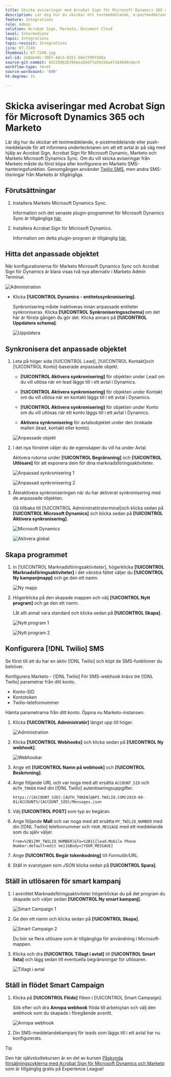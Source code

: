 ```yaml
---
title: Skicka aviseringar med Acrobat Sign för Microsoft Dynamics 365 och Marketo
description: Lär dig hur du skickar ett textmeddelande, e-postmeddelande eller push-meddelande för att informera undertecknaren om att ett avtal är på väg
feature: Integrations
role: Admin
solution: Acrobat Sign, Marketo, Document Cloud
level: Intermediate
topic: Integrations
topic-revisit: Integrations
jira: KT-7249
thumbnail: KT-7249.jpg
exl-id: 2e0de48c-70bf-4dc5-8251-88e7399f588a
source-git-commit: 452299b2b786beab9df7a5019da4f3840d9cdec9
workflow-type: tm+mt
source-wordcount: '690'
ht-degree: 1%

---
```


# Skicka aviseringar med Acrobat Sign för Microsoft Dynamics 365 och Marketo

Lär dig hur du skickar ett textmeddelande, e-postmeddelande eller push-meddelande för att informera undertecknaren om att ett avtal är på väg med hjälp av Acrobat Sign, Acrobat Sign för Microsoft Dynamic, Marketo och Marketo Microsoft Dynamics Sync. Om du vill skicka aviseringar från Marketo måste du först köpa eller konfigurera en Marketo SMS-hanteringsfunktion. Genomgången använder [Twilio SMS](https://launchpoint.marketo.com/twilio/twilio-sms-for-marketo/), men andra SMS-lösningar från Marketo är tillgängliga.

## Förutsättningar

1. Installera Marketo Microsoft Dynamics Sync.

   Information och det senaste plugin-programmet för Microsoft Dynamics Sync är tillgängliga [här.](https://experienceleague.adobe.com/docs/marketo/using/product-docs/crm-sync/microsoft-dynamics/marketo-plugin-releases-for-microsoft-dynamics.html)

1. Installera Acrobat Sign för Microsoft Dynamics.

   Information om detta plugin-program är tillgänglig [här.](https://helpx.adobe.com/ca/sign/using/microsoft-dynamics-integration-installation-guide.html)

## Hitta det anpassade objektet

När konfigurationerna för Marketo Microsoft Dynamics Sync och Acrobat Sign för Dynamics är klara visas två nya alternativ i Marketo Admin Terminal.

![Administration](assets/adminTerminal.png)

* Klicka **[!UICONTROL Dynamics - entitetssynkronisering]**.

  Synkronisering måste inaktiveras innan anpassade entiteter synkroniseras. Klicka **[!UICONTROL Synkroniseringsschema]** om det här är första gången du gör det. Klicka annars på **[!UICONTROL Uppdatera schema]**.

  ![Uppdatera](assets/refreshSchema.png)

## Synkronisera det anpassade objektet

1. Leta på höger sida [!UICONTROL Lead], [!UICONTROL Kontakt]och [!UICONTROL Konto]-baserade anpassade objekt.

   * **[!UICONTROL Aktivera synkronisering]** för objekten under Lead om du vill utlösa när en lead läggs till i ett avtal i Dynamics.

   * **[!UICONTROL Aktivera synkronisering]** för objekten under Kontakt om du vill utlösa när en kontakt läggs till i ett avtal i Dynamics.

   * **[!UICONTROL Aktivera synkronisering]** för objekten under Konto om du vill utlösas när ett konto läggs till i ett avtal i Dynamics.

   * **Aktivera synkronisering** för avtalsobjektet under den önskade mallen (lead, kontakt eller konto).

   ![Anpassade objekt](assets/enableSyncDynamics.png)

1. I det nya fönstret väljer du de egenskaper du vill ha under Avtal.

   Aktivera rutorna under **[!UICONTROL Begränsning]** och **[!UICONTROL Utlösare]** för att exponera dem för dina marknadsföringsaktiviteter.

   ![Anpassad synkronisering 1](assets/entitySync1.png)

   ![Anpassad synkronisering 2](assets/entitySync2.png)

1. Återaktivera synkroniseringen när du har aktiverat synkronisering med de anpassade objekten.

   Gå tillbaka till [!UICONTROL Administratörsterminal]och klicka sedan på **[!UICONTROL Microsoft Dynamics]** och klicka sedan på **[!UICONTROL Aktivera synkronisering]**.

   ![Microsoft Dynamics](assets/microsoftDynamics.png)

   ![Aktivera global](assets/enableGlobalDynamics.png)

## Skapa programmet

1. in [!UICONTROL Marknadsföringsaktiviteter], högerklicka **[!UICONTROL Marknadsföringsaktiviteter]** i det vänstra fältet väljer du **[!UICONTROL Ny kampanjmapp]** och ge den ett namn.

   ![Ny mapp](assets/newFolder.png)

1. Högerklicka på den skapade mappen och välj **[!UICONTROL Nytt program]** och ge den ett namn.

   Låt allt annat vara standard och klicka sedan på **[!UICONTROL Skapa]**.

   ![Nytt program 1](assets/newProgram1.png)

   ![Nytt program 2](assets/newProgram2.png)

## Konfigurera [!DNL Twilio] SMS

Se först till att du har en aktiv [!DNL Twilio] och köpt de SMS-funktioner du behöver.

Konfigurera Marketo - [!DNL Twilio] För SMS-webhook krävs tre [!DNL Twilio] parametrar från ditt konto.

* Konto-SID
* Kontotoken
* Twilio-telefonnummer

Hämta parametrarna från ditt konto. Öppna nu Marketo-instansen.

1. Klicka **[!UICONTROL Administratör]** längst upp till höger.

   ![Administration](assets/adminTab.png)

1. Klicka **[!UICONTROL Webhooks]** och klicka sedan på **[!UICONTROL Ny webhook]**.

   ![Webhookar](assets/webhooks.png)

1. Ange ett **[!UICONTROL Namn på webhook]** och **[!UICONTROL Beskrivning]**.

1. Ange följande URL och var noga med att ersätta `ACCOUNT_SID` och `AUTH_TOKEN` med din [!DNL Twilio] autentiseringsuppgifter.

   ```
   https://[ACCOUNT_SID]:[AUTH_TOKEN]@API.TWILIO.COM/2010-04-01/ACCOUNTS/[ACCOUNT_SID]/Messages.json
   ```

1. Välj **[!UICONTROL POST]** som typ av begäran.

1. Ange följande **Mall** och var noga med att ersätta `MY_TWILIO_NUMBER` med din [!DNL Twilio] telefonnummer och `YOUR_MESSAGE` med ett meddelande som du själv väljer.

   ```
   From=%2B1[MY_TWILIO_NUMBER]&To=%2B1{{lead.Mobile Phone Number:default=edit me}}&Body=[YOUR_MESSAGE]
   ```

1. Ange **[!UICONTROL Begär tokenkodning]** till *Formulär/URL*.

1. Ställ in svarstypen som *JSON* klicka sedan på **[!UICONTROL Spara]**.

## Ställ in utlösaren för smart kampanj

1. I avsnittet Marknadsföringsaktiviteter högerklickar du på det program du skapade och väljer sedan **[!UICONTROL Ny smart kampanj]**.

   ![Smart Campaign 1](assets/smartCampaign1.png)

1. Ge den ett namn och klicka sedan på **[!UICONTROL Skapa]**.

   ![Smart Campaign 2](assets/smartCampaign3.png)

   Du bör se flera utlösare som är tillgängliga för användning i Microsoft-mappen.

1. Klicka och dra **[!UICONTROL Tillagt i avtal]** till **[!UICONTROL Smart lista]** och lägg sedan till eventuella begränsningar för utlösaren.

   ![Tillagt i avtal](assets/addedToAgreementDynamics.png)

## Ställ in flödet Smart Campaign

1. Klicka på **[!UICONTROL Flöde]** fliken i [!UICONTROL Smart Campaign].

   Sök efter och dra **Anropa webhook** flöda till arbetsytan och välj den webhook som du skapade i föregående avsnitt.

   ![Anropa webhook](assets/callWebhook.png)

1. Din SMS-meddelandekampanj för leads som läggs till i ett avtal har nu konfigurerats.
>[!TIP]
>
>Den här självstudiekursen är en del av kursen [Påskynda försäljningscyklerna med Acrobat Sign för Microsoft Dynamics och Marketo](https://experienceleague.adobe.com/?recommended=Sign-U-1-2021.1) som är tillgänglig gratis på Experience League!
